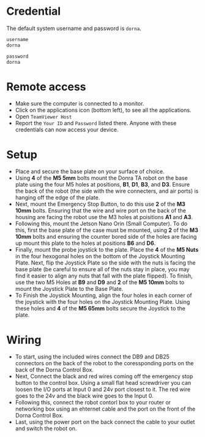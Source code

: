 # Credential
The default system username and password is `dorna`.
```bash
username
dorna

password
dorna
```

# Remote access
- Make sure the computer is connected to a monitor.
- Click on the applications icon (bottom left), to see all the applications.
- Open `TeamViewer Host`
- Report the `Your ID` and `Password` listed there. Anyone with these credentials can now access your device.

# Setup
- Place and secure the base plate on your surface of choice.
- Using  **4** of the **M5 5mm** bolts mount the Donra TA robot on the base plate using the four M5 holes at positions, **B1**, **D1**, **B3**, and **D3**. Ensure the back of the robot (the side with the wire connecters, and air ports) is hanging off the edge of the plate.
- Next, mount the Emergency Stop Button, to do this use **2** of the **M3 10mm** bolts. Ensuring that the wire and wire port on the back of the housing are facing the robot use the M3 holes at poisitions **A1** and **A3**.
- Following this, mount the Jetson Nano Orin (Small Computer). To do this, first the base plate of the case must be mounted, using **2** of the **M3 10mm** bolts and ensuring the counter bored side of the holes are facing up mount this plate to the holes at positions **B6** and **D6**.
- Finally, mount the probe joystick to the plate. Place the **4** of the **M5 Nuts** in the four hexogonal holes on the bottom of the Joystick Mounting Plate. Next, flip the Joystick Plate so the side with the nuts is facing the base plate (be careful to ensure all of the nuts stay in place, you may find it easier to align any nuts that fall with the plate flipped). To finish, use the two M5 Holes at **B9** and **D9** and **2** of the **M5 10mm** bolts to mount the Joystick Plate to the Base Plate.
- To Finish the Joystick Mounting, align the four holes in each corner of the joystick with the four holes on the Joystick Mounting Plate. Using these holes and **4** of the **M5 65mm** bolts secure the Joystick to the plate.

# Wiring
- To start, using the included wires connect the DB9 and DB25 connectors on the back of the robot to the coressponding ports on the back of the Dorna Control Box.
- Next, Connect the black and red wires coming off the emergency stop button to the control box. Using a small flat head screwdriver you can loosen the I/O ports at Input 0 and 24v port closest to it. The red wire goes to the 24v and the black wire goes to the Input 0.
- Following this, connect the robot contorl box to your router or networking box using an ehternet cable and the port on the front of the Dorna Control Box.
- Last, using the power port on the back connect the cable to your outlet and switch the robot on. 
